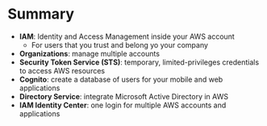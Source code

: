 # Summary

- **IAM**: Identity and Access Management inside your AWS account
    - For users that you trust and belong yo your company
- **Organizations**: manage multiple accounts
- **Security Token Service (STS)**: temporary, limited-privileges credentials to access AWS resources
- **Cognito**: create a database of users for your mobile and web applications
- **Directory Service**: integrate Microsoft Active Directory in AWS
- **IAM Identity Center**: one login for multiple AWS accounts and applications